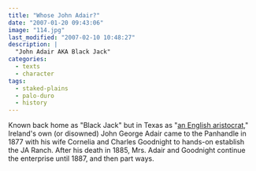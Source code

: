 ```yaml
---
title: "Whose John Adair?"
date: "2007-01-20 09:43:06"
image: "114.jpg"
last_modified: "2007-02-10 10:48:27"
description: |
  "John Adair AKA Black Jack"
categories:
  - texts
  - character
tags:
  - staked-plains
  - palo-duro
  - history    
---
```

Known back home as "Black Jack" but in Texas as "[an English aristocrat](http://www.tsha.utexas.edu/handbook/online/articles/JJ/apj1.html "an English aristocrat")," Ireland's own (or disowned) John George Adair came to the Panhandle in 1877 with his wife Cornelia and Charles Goodnight to hands-on establish the JA Ranch. After his death in 1885, Mrs. Adair and Goodnight continue the enterprise until 1887, and then part ways.
